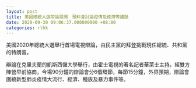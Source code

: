 ```yaml
---
layout: post
title: 美國總統大選辯論展開　預料會討論疫情及經濟等議題
date: 2020-09-30 09:06:37.000000000 +08:00
categories: rthk
---
```


美國2020年總統大選舉行首場電視辯論，由民主黨的拜登挑戰現任總統、共和黨的特朗普。

辯論在克里夫蘭的凱斯西儲大學舉行，由霍士電視的著名記者華萊士主持。經雙方陣營早前協商，今場90分鐘的辯論會分6個環節，每節15分鐘，外界預期，辯論會圍繞新型肺炎疫情大流行、經濟、種族及暴力事件等。
